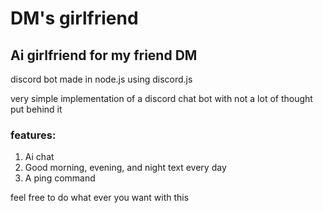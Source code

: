 # DM's girlfriend

## Ai girlfriend for my friend DM

discord bot made in node.js using discord.js

very simple implementation of a discord chat bot with not a lot of thought put behind it

### features:

1. Ai chat
2. Good morning, evening, and night text every day
3. A ping command

feel free to do what ever you want with this
